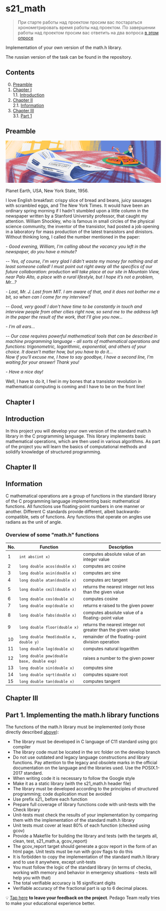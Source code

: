# s21_math  

> При старте работы над проектом просим вас постараться хронометрировать время работы над проектом.
> По завершении работы над проектом просим вас ответить на два вопроса [в этом опросе](https://forms.gle/6nduWymT5Stz9N9D8)

Implementation of your own version of the math.h library.  

The russian version of the task can be found in the repository.

## Contents
0. [Preamble](#preamble)
1. [Chapter I](#chapter-i) \
   1.1. [Introduction](#introduction)
2. [Chapter II](#chapter-ii) \
   2.1. [Information](#information)
3. [Chapter III](#chapter-iii) \
   3.1. [Part 1](#part-1-implementing-the-mathh-library-functions)


## Preamble  

![s21_math](task/misc/eng/s21_math.png)

Planet Earth, USA, New York State, 1956.

I love English breakfast: crispy slice of bread and beans, juicy sausages with scrambled eggs, and The New York Times. It would have been an ordinary spring morning if I hadn't stumbled upon a little column in the newspaper written by a Stanford University professor, that caught my attention. William Shockley, who is famous in small circles of the physical science community, the inventor of the transistor, had posted a job opening in a laboratory for mass production of the latest transistors and dinistors.
Without thinking long, I called the number mentioned in the paper:

*- Good evening, William, I'm calling about the vacancy you left in the newspaper, do you have a minute?*

*-- Yes, of course, I'm very glad I didn't waste my money for nothing and at least someone called! I must point out right away all the specifics of our future collaboration: production will take place at our site in Mountain View, near Palo Alto, a place with a rural lifestyle, but I hope it’s not a problem, Mr...?*

*- Last, Mr. J. Last from MIT. I am aware of that, and it does not bother me a bit, so when can I come for my interview?*

*-- Good, very good! I don't have time to be constantly in touch and interview people from other cities right now, so send me to the address left in the paper the result of the work, that I'll give you now...*

*- I'm all ears...*

*-- Our case requires powerful mathematical tools that can be described in machine programming language - all sorts of mathematical operations and functions: trigonometric, logarithmic, exponential, and others of your choice. It doesn't matter how, but you have to do it...* \
*Now if you’ll excuse me, I have to say goodbye, I have a second line, I'm waiting for your answer! Thank you!*

*- Have a nice day!*

Well, I have to do it, I feel in my bones that a transistor revolution in mathematical computing is coming and I have to be on the front line!

## Chapter I  

## Introduction

In this project you will develop your own version of the standard math.h library in the C programming language. This library implements basic mathematical operations, which are then used in various algorithms. As part of the project you will learn the basics of computational methods and solidify knowledge of structured programming.

## Chapter II

## Information

C mathematical operations are a group of functions in the standard library of the C programming language implementing basic mathematical functions. All functions use floating-point numbers in one manner or another. Different C standards provide different, albeit backwards-compatible, sets of functions. Any functions that operate on angles use radians as the unit of angle.

### Overview of some "math.h" functions

| No. | Function | Description |
| --- | -------- | ----------- |
| 1 | `int abs(int x)` | computes absolute value of an integer value |
| 2 | `long double acos(double x)` | computes arc cosine |
| 3 | `long double asin(double x)` | computes arc sine |
| 4 | `long double atan(double x)` | computes arc tangent |
| 5 | `long double ceil(double x)` | returns the nearest integer not less than the given value |
| 6 | `long double cos(double x)` | computes cosine |
| 7 | `long double exp(double x)` | returns e raised to the given power |
| 8 | `long double fabs(double x)` | computes absolute value of a floating-point value |
| 9 | `long double floor(double x)` | returns the nearest integer not greater than the given value |
| 10 | `long double fmod(double x, double y)` | remainder of the floating-point division operation |
| 11 | `long double log(double x)` | computes natural logarithm |
| 12 | `long double pow(double base, double exp)` | raises a number to the given power |
| 13 | `long double sin(double x)` | computes sine |
| 14 | `long double sqrt(double x)` | computes square root |
| 15 | `long double tan(double x)` | computes tangent |  


## Chapter III

## Part 1. Implementing the math.h library functions

The functions of the math.h library must be implemented (only those directly described [above](#overview-of-some-mathh-functions)):

- The library must be developed in C language of C11 standard using gcc compiler
- The library code must be located in the src folder on the develop branch
- Do not use outdated and legacy language constructions and library functions. Pay attention to the legacy and obsolete marks in the official documentation on the language and the libraries used. Use the POSIX.1-2017 standard.
- When writing code it is necessary to follow the Google style
- Make it as a static library (with the s21_math.h header file)
- The library must be developed according to the principles of structured programming; code duplication must be avoided
- Use prefix s21_ before each function
- Prepare full coverage of library functions code with unit-tests with the Check library  
- Unit-tests must check the results of your implementation by comparing them with the implementation of the standard math.h library
- Unit tests must cover at least 80% of each function (checked using gcov)
- Provide a Makefile for building the library and tests (with the targets all, clean, test, s21_math.a, gcov_report)
- The gcov_report target should generate a gcov report in the form of an html page. Unit tests must be run with gcov flags to do this  
- It is forbidden to copy the implementation of the standard math.h library and to use it anywhere, except unit-tests
- You must follow the logic of the standard library (in terms of checks, working with memory and behavior in emergency situations - tests will help you with that)
- The total verifiable accuracy is 16 significant digits
- Verifiable accuracy of the fractional part is up to 6 decimal places.

💡 [Tap here](https://forms.yandex.ru/u/6357d9355d2a06307fd4c1f6/) **to leave your feedback on the project**. Pedago Team really tries to make your educational experience better.
